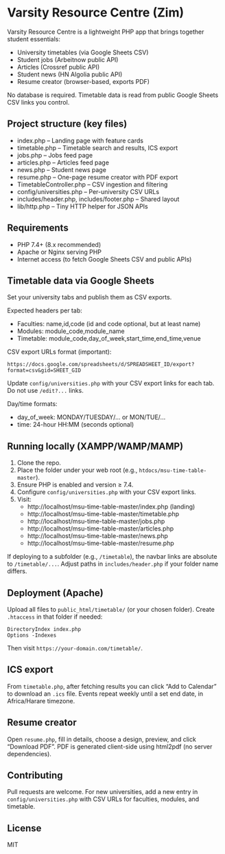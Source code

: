 # Varsity Resource Centre (Zim)

Varsity Resource Centre is a lightweight PHP app that brings together student essentials:

- University timetables (via Google Sheets CSV)
- Student jobs (Arbeitnow public API)
- Articles (Crossref public API)
- Student news (HN Algolia public API)
- Resume creator (browser-based, exports PDF)

No database is required. Timetable data is read from public Google Sheets CSV links you control.

## Project structure (key files)
- index.php – Landing page with feature cards
- timetable.php – Timetable search and results, ICS export
- jobs.php – Jobs feed page
- articles.php – Articles feed page
- news.php – Student news page
- resume.php – One-page resume creator with PDF export
- TimetableController.php – CSV ingestion and filtering
- config/universities.php – Per-university CSV URLs
- includes/header.php, includes/footer.php – Shared layout
- lib/http.php – Tiny HTTP helper for JSON APIs

## Requirements
- PHP 7.4+ (8.x recommended)
- Apache or Nginx serving PHP
- Internet access (to fetch Google Sheets CSV and public APIs)

## Timetable data via Google Sheets
Set your university tabs and publish them as CSV exports.

Expected headers per tab:
- Faculties: name,id,code (id and code optional, but at least name)
- Modules: module_code,module_name
- Timetable: module_code,day_of_week,start_time,end_time,venue

CSV export URLs format (important):
```
https://docs.google.com/spreadsheets/d/SPREADSHEET_ID/export?format=csv&gid=SHEET_GID
```
Update `config/universities.php` with your CSV export links for each tab. Do not use `/edit?...` links.

Day/time formats:
- day_of_week: MONDAY/TUESDAY/... or MON/TUE/...
- time: 24-hour HH:MM (seconds optional)

## Running locally (XAMPP/WAMP/MAMP)
1. Clone the repo.
2. Place the folder under your web root (e.g., `htdocs/msu-time-table-master`).
3. Ensure PHP is enabled and version ≥ 7.4.
4. Configure `config/universities.php` with your CSV export links.
5. Visit:
   - http://localhost/msu-time-table-master/index.php (landing)
   - http://localhost/msu-time-table-master/timetable.php
   - http://localhost/msu-time-table-master/jobs.php
   - http://localhost/msu-time-table-master/articles.php
   - http://localhost/msu-time-table-master/news.php
   - http://localhost/msu-time-table-master/resume.php

If deploying to a subfolder (e.g., `/timetable`), the navbar links are absolute to `/timetable/...`. Adjust paths in `includes/header.php` if your folder name differs.

## Deployment (Apache)
Upload all files to `public_html/timetable/` (or your chosen folder). Create `.htaccess` in that folder if needed:
```
DirectoryIndex index.php
Options -Indexes
```
Then visit `https://your-domain.com/timetable/`.

## ICS export
From `timetable.php`, after fetching results you can click “Add to Calendar” to download an `.ics` file. Events repeat weekly until a set end date, in Africa/Harare timezone.

## Resume creator
Open `resume.php`, fill in details, choose a design, preview, and click “Download PDF”. PDF is generated client-side using html2pdf (no server dependencies).

## Contributing
Pull requests are welcome. For new universities, add a new entry in `config/universities.php` with CSV URLs for faculties, modules, and timetable.

## License
MIT

